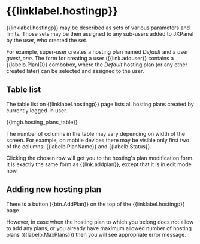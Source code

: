 # {{linklabel.hostingp}}

{{linklabel.hostingp}} may be described as sets of various parameters and limits.
Those sets may be then assigned to any sub-users added to JXPanel by the user, who created the set.

For example, super-user creates a hosting plan named *Default* and a user *guest_one*.
The form for creating a user ({{link.adduser}} contains a {{labelb.PlanID}} combobox,
where the *Default* hosting plan (or any other created later) can be selected and assigned to the user.

## Table list

The table list on {{linklabel.hostingp}} page lists all hosting plans created by currently logged-in user.

{{imgb.hosting_plans_table}}

The number of columns in the table may vary depending on width of the screen.
For example, on mobile devices there may be visible only first two of the columns: {{labelb.PlanName}} and {{labelb.Status}}.

Clicking the chosen row will get you to the hosting's plan modification form.
It is exactly the same form as {{link.addplan}}, except that it is in edit mode now.

## Adding new hosting plan

There is a button {{btn.AddPlan}} on the top of the {{linklabel.hostingp}} page.

However, in case when the hosting plan to which you belong does not allow to add any plans,
or you already have maximum allowed number of hosting plans ({{labelb.MaxPlans}}) then you will see appropriate error message.


